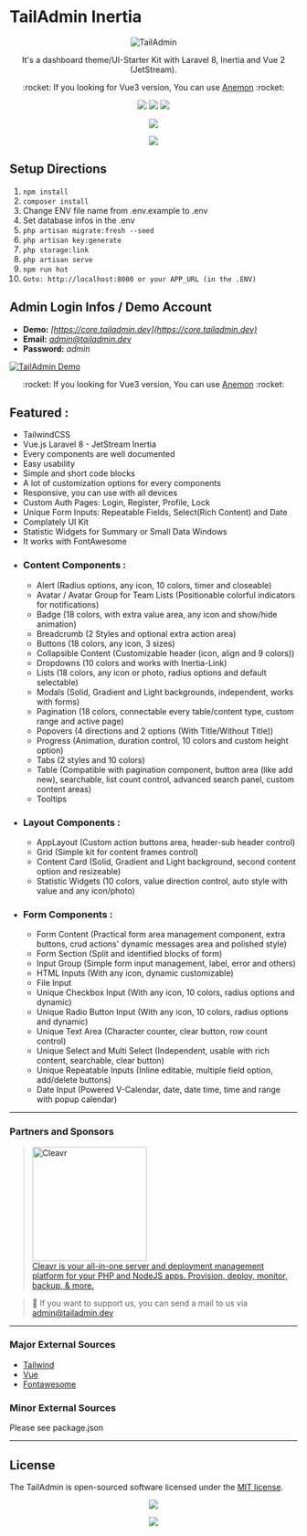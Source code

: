 TailAdmin Inertia
======
<p align="center">
  <img src="https://core.tailadmin.dev/img/misc/01_tailadmin.jpg" alt="TailAdmin"/>
</p>
<p align="center">
  It's a dashboard theme/UI-Starter Kit with Laravel 8, Inertia and Vue 2 (JetStream).
</p>

<p align="center">
  :rocket: If you looking for Vue3 version, You can use <a href="https://github.com/sinan-aydogan/anemon-laravel">Anemon</a> :rocket:
</p>

<p align="center">
  <img src="https://img.shields.io/badge/Laravel-FF2D20?style=for-the-badge&logo=laravel&logoColor=white" />
  <img src="https://img.shields.io/badge/Tailwind_CSS-38B2AC?style=for-the-badge&logo=tailwind-css&logoColor=white" />
  <img src="https://img.shields.io/badge/Vue.js-35495E?style=for-the-badge&logo=vuedotjs&logoColor=4FC08D" />
</p>
<p align="center">

<a href="https://ko-fi.com/sinanaydogan" target="_blank">
    <img src="https://ko-fi.com/img/githubbutton_sm.svg">
</a>

</p>

<p align="center">
<a href="https://www.buymeacoffee.com/sinanaydogan">
    <img src="https://img.buymeacoffee.com/button-api/?text=Buy me a coffee&emoji=&slug=sinanaydogan&button_colour=FFDD00&font_colour=000000&font_family=Lato&outline_colour=000000&coffee_colour=ffffff">
</a>
</p>

Setup Directions
------

1. ```npm install```
2. ```composer install```
3. Change ENV file name from .env.example to .env
4. Set database infos in the .env
5. ```php artisan migrate:fresh --seed```
6. ```php artisan key:generate```
7. ```php storage:link```
8. ```php artisan serve```
9. ```npm run hot```
10. ```Goto: http://localhost:8000 or your APP_URL (in the .ENV)```

Admin Login Infos / Demo Account
------

- **Demo:** *[https://core.tailadmin.dev](https://core.tailadmin.dev)*
- **Email:** *admin@tailadmin.dev*
- **Password:** *admin*

<a href="https://www.youtube.com/watch?v=B_8os9zoLZw" target="_blank">
<img src="https://core.tailadmin.dev/img/misc/tailadmin-youtube-main-demo.png" alt="TailAdmin Demo"/>
</a>

<p align="center">
  :rocket: If you looking for Vue3 version, You can use <a href="https://github.com/sinan-aydogan/anemon-laravel">Anemon</a> :rocket:
</p>

## Featured :

- TailwindCSS
- Vue.js Laravel 8 - JetStream Inertia
- Every components are well documented
- Easy usability
- Simple and short code blocks
- A lot of customization options for every components
- Responsive, you can use with all devices
- Custom Auth Pages: Login, Register, Profile, Lock
- Unique Form Inputs: Repeatable Fields, Select(Rich Content) and Date
- Complately UI Kit
- Statistic Widgets for Summary or Small Data Windows
- It works with FontAwesome
- ### Content Components :
    - Alert (Radius options, any icon, 10 colors, timer and closeable)
    - Avatar / Avatar Group for Team Lists (Positionable colorful indicators for notifications)
    - Badge (18 colors, with extra value area, any icon and show/hide animation)
    - Breadcrumb (2 Styles and optional extra action area)
    - Buttons (18 colors, any icon, 3 sizes)
    - Collapsible Content (Customizable header (icon, align and 9 colors))
    - Dropdowns (10 colors and works with Inertia-Link)
    - Lists (18 colors, any icon or photo, radius options and default selectable)
    - Modals (Solid, Gradient and Light backgrounds, independent, works with forms)
    - Pagination (18 colors, connectable every table/content type, custom range and active page)
    - Popovers (4 directions and 2 options (With Title/Without Title))
    - Progress (Animation, duration control, 10 colors and custom height option)
    - Tabs (2 styles and 10 colors)
    - Table (Compatible with pagination component, button area (like add new), searchable, list count control, advanced
      search panel, custom content areas)
    - Tooltips
- ### Layout Components :
    - AppLayout (Custom action buttons area, header-sub header control)
    - Grid (Simple kit for content frames control)
    - Content Card (Solid, Gradient and Light background, second content option and resizeable)
    - Statistic Widgets (10 colors, value direction control, auto style with value and any icon/photo)
- ### Form Components :
    - Form Content (Practical form area management component, extra buttons, crud actions' dynamic messages area and
      polished style)
    - Form Section (Split and identified blocks of form)
    - Input Group (Simple form input management, label, error and others)
    - HTML Inputs (With any icon, dynamic customizable)
    - File Input
    - Unique Checkbox Input (With any icon, 10 colors, radius options and dynamic)
    - Unique Radio Button Input (With any icon, 10 colors, radius options and dynamic)
    - Unique Text Area (Character counter, clear button, row count control)
    - Unique Select and Multi Select (Independent, usable with rich content, searchable, clear button)
    - Unique Repeatable Inputs (Inline editable, multiple field option, add/delete buttons)
    - Date Input (Powered V-Calendar, date, date time, time and range with popup calendar)

---

### Partners and Sponsors


> <a href="https://cleavr.io/" target="_blank"><img src="https://core.tailadmin.dev/img/misc/cleavr_io_07092021_07092022.jpg" style="width: 200px" alt="Cleavr"/><br>
  Cleavr is your all-in-one server and deployment management platform for your PHP and NodeJS apps. Provision,
deploy, monitor, backup, & more.
</a>

> :metal: If you want to support us, you can send a mail to us via [admin@tailadmin.dev](mailto:admin@tailadmin.dev)

---

### Major External Sources

- [Tailwind](https://tailwindcss.com/)
- [Vue](https://vuejs.org/)
- [Fontawesome](https://fontawesome.com/)

### Minor External Sources

Please see package.json

---
License
------
The TailAdmin is open-sourced software licensed under the [MIT license](https://opensource.org/licenses/MIT).

<p align="center">

<a href="https://ko-fi.com/sinanaydogan" target="_blank">
    <img src="https://ko-fi.com/img/githubbutton_sm.svg">
</a>

</p>

<p align="center">
<a href="https://www.buymeacoffee.com/sinanaydogan">
    <img src="https://img.buymeacoffee.com/button-api/?text=Buy me a coffee&emoji=&slug=sinanaydogan&button_colour=FFDD00&font_colour=000000&font_family=Lato&outline_colour=000000&coffee_colour=ffffff">
</a>
</p>
